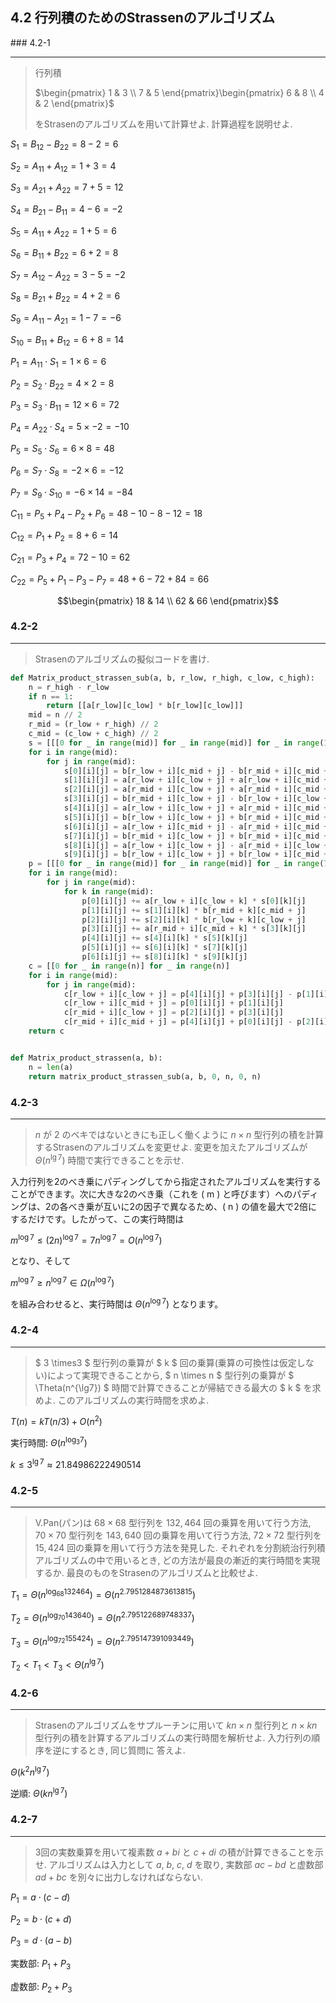 ## 4.2 行列積のためのStrassenのアルゴリズム

### 4.2-1
***
> 行列積
>
> $\begin{pmatrix} 1 & 3 \\ 7 & 5 \end{pmatrix}\begin{pmatrix} 6 & 8 \\ 4 & 2 \end{pmatrix}$
>
> をStrasenのアルゴリズムを用いて計算せよ. 計算過程を説明せよ. 

$S_1 = B_{12} - B_{22} = 8 - 2 = 6$

$S_2 = A_{11} + A_{12} = 1 + 3 = 4$

$S_3 = A_{21} + A_{22} = 7 + 5 = 12$

$S_4 = B_{21} - B_{11} = 4 - 6 = -2$

$S_5 = A_{11} + A_{22} = 1 + 5 = 6$

$S_6 = B_{11} + B_{22} = 6 + 2 = 8$

$S_7 = A_{12} - A_{22} = 3 - 5 = -2$

$S_8 = B_{21} + B_{22} = 4 + 2 = 6$

$S_9 = A_{11} - A_{21} = 1 - 7 = -6$

$S_{10} = B_{11} + B_{12} = 6 + 8 = 14$

$P_1 = A_{11} \cdot S_1 = 1 \times 6 = 6$

$P_2 = S_{2} \cdot B_{22} = 4 \times 2 = 8$

$P_3 = S_{3} \cdot B_{11} = 12 \times 6 = 72$

$P_4 = A_{22} \cdot S_4 = 5 \times -2 = -10$

$P_5 = S_{5} \cdot S_6 = 6 \times 8 = 48$

$P_6 = S_{7} \cdot S_8 = -2 \times 6 = -12$

$P_7 = S_{9} \cdot S_{10} = -6 \times 14 = -84$

$C_{11} = P_5 + P_4 - P_2 + P_6 = 48 - 10 - 8 - 12 = 18$

$C_{12} = P_1 + P_2 = 8 + 6 = 14$

$C_{21} = P_3 + P_4 = 72 - 10 = 62$

$C_{22} = P_5 + P_1 - P_3 - P_7 = 48 + 6 - 72 + 84 = 66$

$$\begin{pmatrix} 18 & 14 \\ 62 & 66 \end{pmatrix}$$

### 4.2-2
***
> Strasenのアルゴリズムの擬似コードを書け.


```python
def Matrix_product_strassen_sub(a, b, r_low, r_high, c_low, c_high):
    n = r_high - r_low
    if n == 1:
        return [[a[r_low][c_low] * b[r_low][c_low]]]
    mid = n // 2
    r_mid = (r_low + r_high) // 2
    c_mid = (c_low + c_high) // 2
    s = [[[0 for _ in range(mid)] for _ in range(mid)] for _ in range(10)]
    for i in range(mid):
        for j in range(mid):
            s[0][i][j] = b[r_low + i][c_mid + j] - b[r_mid + i][c_mid + j]
            s[1][i][j] = a[r_low + i][c_low + j] + a[r_low + i][c_mid + j]
            s[2][i][j] = a[r_mid + i][c_low + j] + a[r_mid + i][c_mid + j]
            s[3][i][j] = b[r_mid + i][c_low + j] - b[r_low + i][c_low + j]
            s[4][i][j] = a[r_low + i][c_low + j] + a[r_mid + i][c_mid + j]
            s[5][i][j] = b[r_low + i][c_low + j] + b[r_mid + i][c_mid + j]
            s[6][i][j] = a[r_low + i][c_mid + j] - a[r_mid + i][c_mid + j]
            s[7][i][j] = b[r_mid + i][c_low + j] + b[r_mid + i][c_mid + j]
            s[8][i][j] = a[r_low + i][c_low + j] - a[r_mid + i][c_low + j]
            s[9][i][j] = b[r_low + i][c_low + j] + b[r_low + i][c_mid + j]
    p = [[[0 for _ in range(mid)] for _ in range(mid)] for _ in range(7)]
    for i in range(mid):
        for j in range(mid):
            for k in range(mid):
                p[0][i][j] += a[r_low + i][c_low + k] * s[0][k][j]
                p[1][i][j] += s[1][i][k] * b[r_mid + k][c_mid + j]
                p[2][i][j] += s[2][i][k] * b[r_low + k][c_low + j]
                p[3][i][j] += a[r_mid + i][c_mid + k] * s[3][k][j]
                p[4][i][j] += s[4][i][k] * s[5][k][j]
                p[5][i][j] += s[6][i][k] * s[7][k][j]
                p[6][i][j] += s[8][i][k] * s[9][k][j]
    c = [[0 for _ in range(n)] for _ in range(n)]
    for i in range(mid):
        for j in range(mid):
            c[r_low + i][c_low + j] = p[4][i][j] + p[3][i][j] - p[1][i][j] + p[5][i][j]
            c[r_low + i][c_mid + j] = p[0][i][j] + p[1][i][j]
            c[r_mid + i][c_low + j] = p[2][i][j] + p[3][i][j]
            c[r_mid + i][c_mid + j] = p[4][i][j] + p[0][i][j] - p[2][i][j] - p[6][i][j]
    return c


def Matrix_product_strassen(a, b):
    n = len(a)
    return matrix_product_strassen_sub(a, b, 0, n, 0, n)
```

### 4.2-3
***
> $n$ が $2$ のベキではないときにも正しく働くように $n \times n$ 型行列の積を計算するStrasenのアルゴリズムを変更せよ. 変更を加えたアルゴリズムが $\Theta(n^{\lg 7})$ 時間で実行できることを示せ. 

入力行列を2のべき乗にパディングしてから指定されたアルゴリズムを実行することができます。次に大きな2のべき乗（これを \( m \) と呼びます）へのパディングは、2の各べき乗が互いに2の因子で異なるため、\( n \) の値を最大で2倍にするだけです。したがって、この実行時間は


$m^{\log 7} \leq (2n)^{\log 7} = 7n^{\log 7} = O(n^{\log 7})$

となり、そして

$m^{\log 7} \geq n^{\log 7} \in \Omega(n^{\log 7})$

を組み合わせると、実行時間は $\Theta(n^{\log 7})$ となります。

### 4.2-4
***
>  $ 3 \times3 $ 型行列の乗算が $ k $ 回の乗算(乗算の可換性は仮定しない)によって実現できることから,  $ n \times n $ 型行列の乗算が $ \Theta(n^{\lg7}) $ 時間で計算できることが帰結できる最大の $ k $ を求めよ. このアルゴリズムの実行時間を求めよ.

$T(n) = kT(n/3) + O(n^2)$

実行時間: $\Theta(n^{\log_3 7})$

$k \le 3^{\lg 7} \approx 21.84986222490514$

### 4.2-5
***
> V.Pan(パン)は $68 \times 68$ 型行列を $132,464$ 回の乗算を用いて行う方法, $70 \times 70$ 型行列を $143,640$ 回の乗算を用いて行う方法, $72 \times 72$ 型行列を $15,424$ 回の乗算を用いて行う方法を発見した. それぞれを分割統治行列積アルゴリズムの中で用いるとき, どの方法が最良の漸近的実行時間を実現するか. 最良のものをStrasenのアルゴリズムと比較せよ. 

$T_1 = \Theta(n^{\log_{68}132464}) = \Theta(n^{2.7951284873613815})$

$T_2 = \Theta(n^{\log_{70}143640}) = \Theta(n^{2.795122689748337})$

$T_3 = \Theta(n^{\log_{72}155424}) = \Theta(n^{2.795147391093449})$

$T_2 < T_1 < T_3 < \Theta(n^{\lg 7})$

### 4.2-6
***
> Strasenのアルゴリズムをサプルーチンに用いて $kn \times n$ 型行列と $n \times kn$ 型行列の積を計算するアルゴリズムの実行時間を解析せよ. 入力行列の順序を逆にするとき, 同じ質問に
答えよ.

$\Theta(k^2n^{\lg 7})$

逆順: $\Theta(kn^{\lg 7})$

### 4.2-7
***
> 3回の実数乗算を用いて複素数 $a + bi$ と $c + di$ の積が計算できることを示せ. アルゴリズムは入力として $a$, $b$, $c$, $d$ を取り, 実数部 $ac - bd$ と虚数部 $ad + bc$ を別々に出力しなければならない. 

$P_1 = a \cdot (c - d)$

$P_2 = b \cdot (c + d)$

$P_3 = d \cdot (a - b)$

実数部: $P_1 + P_3$

虚数部: $P_2 + P_3$
